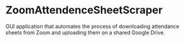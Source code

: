 # ZoomAttendenceSheetScraper
GUI application that automates the process of downloading attendance sheets from Zoom and uploading them on a shared Google Drive.
